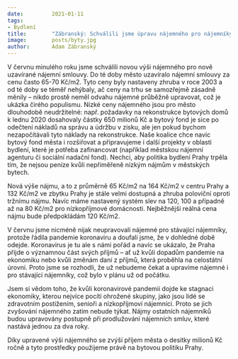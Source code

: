 ```yaml
---
date:         2021-01-11
tags:         
- Bydlení
title:        "Zábranský: Schválili jsme úpravu nájemného pro nájemníky magistrátních bytů"
image: 	      posts/byty.jpg
author:       Adam Zábranský
---
```


V červnu minulého roku jsme schválili novou výši nájemného pro nově uzavírané nájemní smlouvy. Do té doby město uzavíralo nájemní smlouvy za cenu často 65-70 Kč/m2. Tyto ceny byly nastaveny zhruba v roce 2003 a od té doby se téměř nehýbaly, ač ceny na trhu se samozřejmě zásadně měnily – nikdo prostě neměl odvahu nájemné průběžně upravovat, což je ukázka čirého populismu. Nízké ceny nájemného jsou pro město dlouhodobě neudržitelné: např. požadavky na rekonstrukce bytových domů k lednu 2020 dosahovaly částky 650 milionů Kč a bytový fond je sice po odečtení nákladů na správu a údržbu v zisku, ale jen pokud bychom nezapočítávali tyto náklady na rekonstrukce. Naše koalice chce navíc bytový fond města i rozšiřovat a připravujeme i další projekty v oblasti bydlení, které je potřeba zafinancovat (například městskou nájemní agenturu či sociální nadační fond). Nechci, aby politika bydlení Prahy trpěla tím, že nejsou peníze kvůli nepřiměřeně nízkým nájmům v městských bytech.

Nová výše nájmu, a to z průměrně 65 Kč/m2 na 164 Kč/m2 v centru Prahy a 132 Kč/m2 ve zbytku Prahy je stále velmi dostupná a zhruba poloviční oproti tržnímu nájmu. Navíc máme nastavený systém slev na 120, 100 a případně až na 80 Kč/m2 pro nízkopříjmové domácnosti. Nejběžnější reálná cena nájmu bude předpokládám 120 Kč/m2.

V červnu jsme nicméně nijak neupravovali nájemné pro stávající nájemníky, protože řádila pandemie koronaviru a doufali jsme, že v dohledné době odejde. Koronavirus je tu ale s námi pořád a navíc se ukázalo, že Praha přijde o významnou část svých příjmů – ať už kvůli dopadům pandemie na ekonomiku nebo kvůli změnám daní z příjmů, která proběhla na celostátní úrovni. Proto jsme se rozhodli, že už nebudeme čekat a upravíme nájemné i pro stávající nájemníky, což bylo v plánu už od počátku.

Jsem si vědom toho, že kvůli koronavirové pandemii dojde ke stagnaci ekonomiky, kterou nejvíce pocítí ohrožené skupiny, jako jsou lidé se zdravotním postižením, senioři a nízkopříjmoví nájemníci. Proto se jich zvyšování nájemného zatím nebude týkat. Nájmy ostatních nájemníků budou upravovány postupně při prodlužování nájemních smluv, které nastává jednou za dva roky.

Díky upravené výši nájemného se zvýší příjem města o desítky milionů Kč ročně a tyto prostředky použijeme právě na bytovou politiku Prahy.


